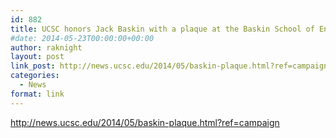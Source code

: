 ```yaml
---
id: 882
title: UCSC honors Jack Baskin with a plaque at the Baskin School of Engineering
#date: 2014-05-23T00:00:00+00:00
author: raknight
layout: post
link_post: http://news.ucsc.edu/2014/05/baskin-plaque.html?ref=campaign
categories:
  - News
format: link
---
```

http://news.ucsc.edu/2014/05/baskin-plaque.html?ref=campaign